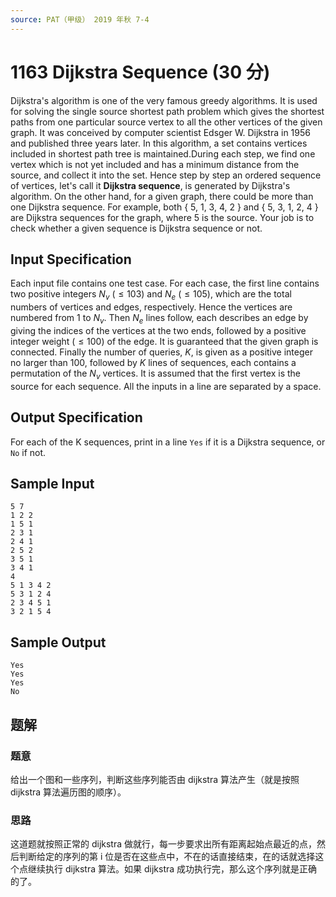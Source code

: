 ```yaml
---
source: PAT（甲级） 2019 年秋 7-4
---
```


# 1163 Dijkstra Sequence (30 分)

Dijkstra's algorithm is one of the very famous greedy algorithms. It is used for solving the single source shortest path problem which gives the shortest paths from one particular source vertex to all the other vertices of the given graph. It was conceived by computer scientist Edsger W. Dijkstra in 1956 and published three years later.
In this algorithm, a set contains vertices included in shortest path tree is maintained.During each step, we find one vertex which is not yet included and has a minimum distance from the source, and collect it into the set. Hence step by step an ordered sequence of vertices, let's call it **Dijkstra sequence**, is generated by Dijkstra's algorithm.
On the other hand, for a given graph, there could be more than one Dijkstra sequence. For example, both { 5, 1, 3, 4, 2 } and { 5, 3, 1, 2, 4 } are Dijkstra sequences for the graph, where 5 is the source. Your job is to check whether a given sequence is Dijkstra sequence or not.

## Input Specification

Each input file contains one test case. For each case, the first line contains two positive integers $N_v$ ($≤103$) and $N_e$ ($≤105$), which are the total numbers of vertices and edges, respectively. Hence the vertices are numbered from 1 to $N_v$. Then $N_e$ lines follow, each describes an edge by giving the indices of the vertices at the two ends, followed by a positive integer weight ($≤100$) of the edge. It is guaranteed that the given graph is connected.
Finally the number of queries, $K$, is given as a positive integer no larger than 100, followed by $K$ lines of sequences, each contains a permutation of the $N_v$ vertices. It is assumed that the first vertex is the source for each sequence.
All the inputs in a line are separated by a space.

## Output Specification

For each of the K sequences, print in a line `Yes` if it is a Dijkstra sequence, or `No` if not.

## Sample Input

    5 7
    1 2 2
    1 5 1
    2 3 1
    2 4 1
    2 5 2
    3 5 1
    3 4 1
    4
    5 1 3 4 2
    5 3 1 2 4
    2 3 4 5 1
    3 2 1 5 4

## Sample Output

    Yes
    Yes
    Yes
    No

## 题解

### 题意

给出一个图和一些序列，判断这些序列能否由 dijkstra 算法产生（就是按照 dijkstra 算法遍历图的顺序）。

### 思路

这道题就按照正常的 dijkstra 做就行，每一步要求出所有距离起始点最近的点，然后判断给定的序列的第 i 位是否在这些点中，不在的话直接结束，在的话就选择这个点继续执行 dijkstra 算法。如果 dijkstra 成功执行完，那么这个序列就是正确的了。
